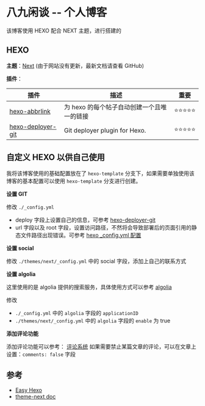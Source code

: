 # 八九闲谈 -- 个人博客

该博客使用 HEXO 配合 NEXT 主题，进行搭建的

## HEXO

**主题**：[Next](https://github.com/theme-next/hexo-theme-next) (由于网站没有更新，最新文档请查看 GitHub)

**插件**：

| 插件                                                             | 描述                                       | 重要                     |
| ---------------------------------------------------------------- | ------------------------------------------ | ------------------------ |
| [hexo-abbrlink](https://github.com/rozbo/hexo-abbrlink)          | 为 hexo 的每个帖子自动创建一个且唯一的链接 | ⭐️️️️⭐️⭐️️️️⭐️⭐️️️️ |
| [hexo-deployer-git](https://github.com/hexojs/hexo-deployer-git) | Git deployer plugin for Hexo.              | ⭐️️️️⭐️⭐️️️️⭐️⭐️️️️ |

## 自定义 HEXO 以供自己使用

我将该博客使用的基础配置放在了 `hexo-template` 分支下，如果需要单独使用该博客的基本配置可以使用 `hexo-template` 分支进行创建。

**设置 GIT**

修改 `./_config.yml`

-   deploy 字段上设置自己的信息，可参考 [hexo-deployer-git](https://github.com/hexojs/hexo-deployer-git)
-   url 字段以及 root 字段，设置访问路径，不然将会导致部署后的页面引用的静态文件路径出现错误。可参考 [hexo \_config.yml 配置](https://hexo.io/zh-cn/docs/configuration.html#%E7%BD%91%E5%9D%80)

**设置 social**

修改 `./themes/next/_config.yml` 中的 social 字段，添加上自己的联系方式

**设置 algolia**

这里使用的是 algolia 提供的搜索服务，具体使用方式可以参考 [algolia](https://github.com/theme-next/hexo-theme-next/blob/5067852e5f5ba4883064716b530c664ec0feeafc/docs/zh-CN/ALGOLIA-SEARCH.md)

修改

-   `./_config.yml` 中的 `algolia` 字段的 `applicationID`
-   `./themes/next/_config.yml` 中的 `algolia` 字段的 `enable` 为 true

**添加评论功能**

添加评论功能可以参考： [评论系统](https://theme-next.iissnan.com/third-party-services.html#livere)
如果需要禁止某篇文章的评论，可以在文章上设置：`comments: false` 字段

## 参考

-   [Easy Hexo](https://easyhexo.com/)
-   [theme-next doc](https://theme-next.org/)
